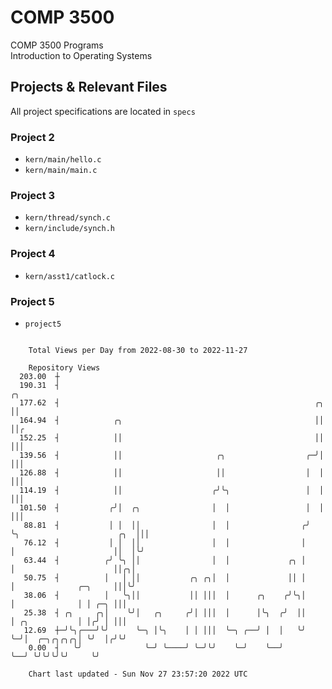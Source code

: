 # COMP 3500
COMP 3500 Programs  
Introduction to Operating Systems  
## Projects & Relevant Files
All project specifications are located in `specs`
### Project 2
- `kern/main/hello.c`
- `kern/main/main.c`
### Project 3
- `kern/thread/synch.c`
- `kern/include/synch.h`
### Project 4
- `kern/asst1/catlock.c`
### Project 5
- `project5`

```

    Total Views per Day from 2022-08-30 to 2022-11-27

    Repository Views
  203.00  ┼
  190.31  ┤                                                                                      ╭╮
  177.62  ┤                                                         ╭╮                           ││
  164.94  ┤            ╭╮                                           ││                           ││╭
  152.25  ┤            ││                                           ││                           │││
  139.56  ┤            ││                     ╭╮                  ╭─╯│                           │││
  126.88  ┤            ││                     ││                  │  │                           │││
  114.19  ┤            ││                    ╭╯╰╮                 │  │                           │││
  101.50  ┤           ╭╯│  ╭╮                │  │                 │  │                           │││
   88.81  ┤           │ │  ││                │  │                ╭╯  ╰╮                      ╭╮  │││
   76.12  ┤           │ │  ││                │  │                │    │                      ││  │╰╯
   63.44  ┤          ╭╯ ╰╮ ││                │  │             ╭╮ │    │                      ││╭╮│
   50.75  ┤          │   │ ││           ╭╮ ╭╮│  │             ││ │    │              ╭─╮     │││╰╯
   38.06  ┤          │   ╰╮││           ││ │││  │      ╭╮    ╭╯╰╮│    │              │ │ ╭─╮ │││
   25.38  ┤ ╭╮     ╭╮│    ╰╯│   ╭╮     ╭╯│ │││  │      │╰╮  ╭╯  ││    │ ╭╮           │ │╭╯ │ │││
   12.69  ┼─╯╰╮╭───╯╰╯      ╰─╮ │╰╮    │ │ │││  ╰─╮ ╭──╯ │  │   ╰╯    ╰─╯│  ╭─╮╭╮╭╮╭╮│ ╰╯  │╭╯╰╯
    0.00  ┤   ╰╯              ╰─╯ ╰────╯ ╰─╯╰╯    ╰─╯    ╰──╯            ╰──╯ ╰╯╰╯╰╯╰╯     ╰╯

    Chart last updated - Sun Nov 27 23:57:20 2022 UTC
    
```
